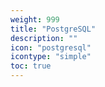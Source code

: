 ```yaml
---
weight: 999
title: "PostgreSQL"
description: ""
icon: "postgresql"
icontype: "simple"
toc: true
---
```

